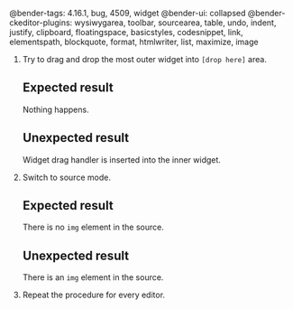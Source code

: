 @bender-tags: 4.16.1, bug, 4509, widget
@bender-ui: collapsed
@bender-ckeditor-plugins: wysiwygarea, toolbar, sourcearea, table, undo, indent, justify, clipboard, floatingspace, basicstyles, codesnippet, link, elementspath, blockquote, format, htmlwriter, list, maximize, image

1. Try to drag and drop the most outer widget into `[drop here]` area.

	## Expected result

	Nothing happens.

	## Unexpected result

	Widget drag handler is inserted into the inner widget.

2. Switch to source mode.

	## Expected result

	There is no `img` element in the source.

	## Unexpected result

	There is an `img` element in the source.

3. Repeat the procedure for every editor.
